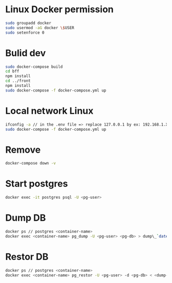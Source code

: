 # Linux Docker permission

```bash
sudo groupadd docker
sudo usermod -aG docker \$USER
sudo setenforce 0
```

# Bulid dev

```bash
sudo docker-compose build
cd bff
npm install
cd ../front
npm install
sudo docker-compose -f docker-compose.yml up
```

# Local network Linux

```bash
ifconfig -a // in the .env file => replace 127.0.0.1 by ex: 192.168.1.XX
sudo docker-compose -f docker-compose.yml up
```

# Remove

```bash
docker-compose down -v
```

# Start postgres

```bash
docker exec -it postgres psql -U <pg-user>
```

# Dump DB

```bash
docker ps // postgres <container-name>
docker exec <container-name> pg_dump -U <pg-user> <pg-db> > dump\_`date +%d-%m-%Y*%H-%M-%S`.sql
```

# Restor DB

```bash
docker ps // postgres <container-name>
docker exec <container-name> pg_restor -U <pg-user> -d <pg-db> < <dump-file-name>.sql
```
